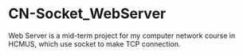 # CN-Socket_WebServer

Web Server is a mid-term project for my computer network course in HCMUS, which use socket to make TCP connection.
